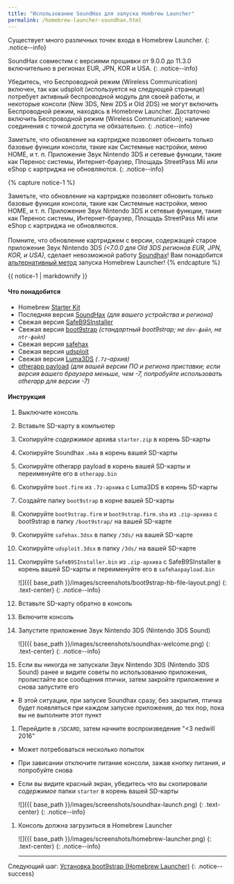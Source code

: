 ```yaml
---
title: "Использование SoundHax для запуска Hombrew Launcher"
permalink: /homebrew-launcher-soundhax.html
---
```


Существует много различных точек входа в Homebrew Launcher.
{: .notice--info}

SoundHax совместим с версиями прошивки от 9.0.0 до 11.3.0 включительно в регионах EUR, JPN, KOR и USA.
{: .notice--info}

Убедитесь, что Беспроводной режим (Wireless Communication) включен, так как udsploit (используется на следующей странице) потребует активный беспроводной модуль для своей работы, и некоторые консоли (New 3DS, New 2DS и Old 2DS) не могут включить Беспроводной режим, находясь в Homebrew Launcher. Достаточно включить Беспроводной режим (Wireless Communication); наличие соединения с точкой доступа не обязательно.
{: .notice--info}

Заметьте, что обновление на картридже позволяет обновить только базовые функции консоли, такие как Системные настройки, меню HOME, и т. п. Приложение Звук Nintendo 3DS и сетевые функции, такие как Перенос системы, Интернет-браузер, Площадь StreetPass Mii или eShop с картриджа не обновляются.
{: .notice--info}

{% capture notice-1 %}

Заметьте, что обновление на картридже позволяет обновить только базовые функции консоли, такие как Системные настройки, меню HOME, и т. п. Приложение Звук Nintendo 3DS и сетевые функции, такие как Перенос системы, Интернет-браузер, Площадь StreetPass Mii или eShop с картриджа не обновляются.
<br><br>
Помните, что обновление картриджем с версии, содержащей старое приложение Звук Nintendo 3DS *(<7.0.0 для Old 3DS регионов EUR, JPN, KOR, и USA)*, сделает невозможной работу [Soundhax](homebrew-launcher-soundhax)! Вам понадобится [альтернативный метод](homebrew-launcher-alternatives) запуска Homebrew Launcher!
{% endcapture %}

<div class="notice--warning">{{ notice-1 | markdownify }}</div>

#### <a name="what_need" />Что понадобится 

* Homebrew [Starter Kit](http://smealum.github.io/ninjhax2/starter.zip)
* Последняя версия [SoundHax](http://soundhax.com/) *(для вашего устройства и региона)*
* Свежая версия [SafeB9SInstaller](https://github.com/d0k3/SafeB9SInstaller/releases/latest)
* Свежая версия [boot9strap](https://github.com/SciresM/boot9strap/releases/latest) *(стандартный boot9strap; не `dev-файл`, не `ntr-файл`)*
* Свежая версия [safehax](https://github.com/TiniVi/safehax/releases/latest)
* Свежая версия [udsploit](https://github.com/smealum/udsploit/releases/latest)
* Свежая версия [Luma3DS](https://github.com/AuroraWright/Luma3DS/releases/latest) *(`.7z`-архив)*
* [otherapp payload](https://smealum.github.io/3ds/#otherapp) *(для вашей версии ПО и региона приставки; если версия вашего браузера меньше, чем -7, попробуйте использовать otherapp для версии -7)*

#### <a name="instructions" />Инструкция

1. Выключите консоль
1. Вставьте SD-карту в компьютер
1. Скопируйте _содержимое_ архива `starter.zip` в корень SD-карты
1. Скопируйте Soundhax `.m4a` в корень вашей SD-карты
1. Скопируйте otherapp payload в корень вашей SD-карты и переименуйте его в `otherapp.bin`
1. Скопируйте `boot.firm` из `.7z-архива` с Luma3DS в корень SD-карты
1. Создайте папку `boot9strap` в корне вашей SD-карты
1. Скопируйте `boot9strap.firm` и `boot9strap.firm.sha` из `.zip-архива` с boot9strap в папку `/boot9strap/` на вашей SD-карте
1. Скопируйте `safehax.3dsx` в папку `/3ds/` на вашей SD-карте
1. Скопируйте `udsploit.3dsx` в папку `/3ds/` на вашей SD-карте
1. Скопируйте `SafeB9SInstaller.bin` из `.zip-архива` с SafeB9SInstaller в корень вашей SD-карты и переименуйте его в `safehaxpayload.bin`

    ![]({{ base_path }}/images/screenshots/boot9strap-hb-file-layout.png)
	{: .text-center}
    {: .notice--info}

1. Вставьте SD-карту обратно в консоль
1. Включите консоль
1. Запустите приложение Звук Nintendo 3DS (Nintendo 3DS Sound)

    ![]({{ base_path }}/images/screenshots/soundhax-welcome.png)
	{: .text-center}
    {: .notice--info}

1. Если вы никогда не запускали Звук Nintendo 3DS (Nintendo 3DS Sound) ранее и видите советы по использованию приложения, пролистайте все сообщения птички, затем закройте приложение и снова запустите его
  + В этой ситуации, при запуске Soundhax сразу, без закрытия, птичка будет появляться при каждом запуске приложения, до тех пор, пока вы не выполните этот пункт
1. Перейдите в `/SDCARD`, затем начните воспроизведение "<3 nedwill 2016"
  + Может потребоваться несколько попыток
  + При зависании отключите питание консоли, зажав кнопку питания, и попробуйте снова
  + Если вы видите красный экран, убедитесь что вы скопировали _содержимое_ папки `starter` в корень вашей SD-карты

    ![]({{ base_path }}/images/screenshots/soundhax-launch.png)
	{: .text-center}
    {: .notice--info}

1. Консоль должна загрузиться в Homebrew Launcher

    ![]({{ base_path }}/images/screenshots/homebrew-launcher.png)
	{: .text-center}
    {: .notice--info}

	___

Следующий шаг: [Установка boot9strap (Homebrew Launcher)](installing-boot9strap-homebrew-launcher)
{: .notice--success}

<div id="vk_comments"></div>
<script type="text/javascript">
VK.Widgets.Comments("vk_comments", {limit: 10, attach: "*"});
</script>